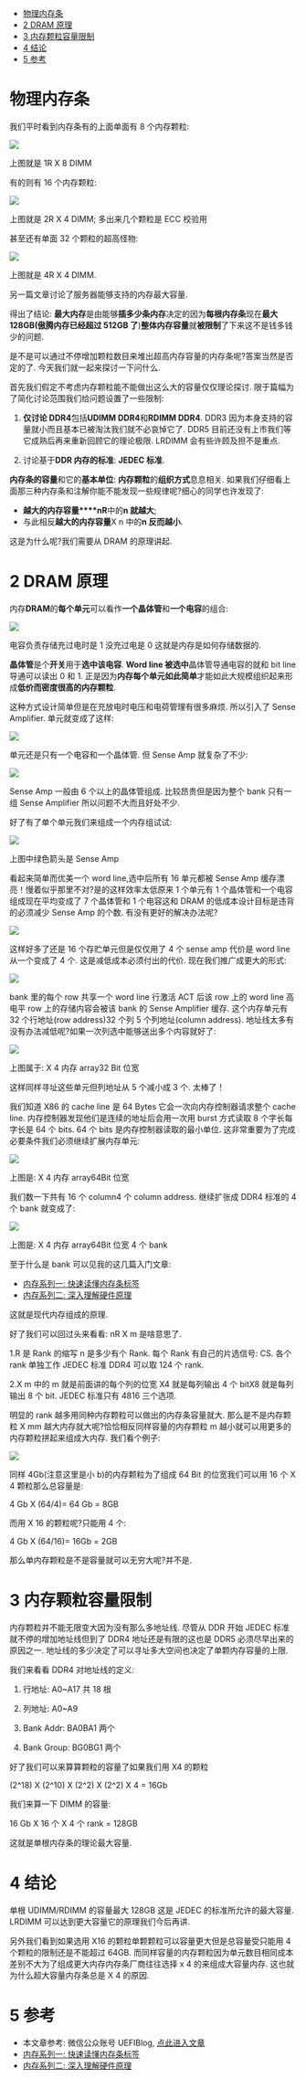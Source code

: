 
<!-- @import "[TOC]" {cmd="toc" depthFrom=1 depthTo=6 orderedList=false} -->

<!-- code_chunk_output -->

- [物理内存条](#物理内存条)
- [2 DRAM 原理](#2-dram-原理)
- [3 内存颗粒容量限制](#3-内存颗粒容量限制)
- [4 结论](#4-结论)
- [5 参考](#5-参考)

<!-- /code_chunk_output -->

# 物理内存条

我们平时看到内存条有的上面单面有 8 个内存颗粒:

![](./images/2019-04-18-21-41-17.png)

上图就是 1R X 8 DIMM

有的则有 16 个内存颗粒:

![](./images/2019-04-18-21-43-01.png)

上图就是 2R X 4 DIMM; 多出来几个颗粒是 ECC 校验用

甚至还有单面 32 个颗粒的超高怪物:

![](./images/2019-04-18-21-43-39.png)

上图就是 4R X 4 DIMM.

另一篇文章讨论了服务器能够支持的内存最大容量.

得出了结论: **最大内存**是由能够**插多少条内存**决定的因为**每根内存条**现在**最大 128GB(傲腾内存已经超过 512GB 了**)**整体内存容量**就**被限制**了下来这不是钱多钱少的问题.

是不是可以通过不停增加颗粒数目来堆出超高内存容量的内存条呢?答案当然是否定的了. 今天我们就一起来探讨一下问什么.

首先我们假定不考虑内存颗粒能不能做出这么大的容量仅仅理论探讨. 限于篇幅为了简化讨论范围我们给问题设置了一些限制:

1. **仅讨论 DDR4**包括**UDIMM DDR4**和**RDIMM DDR4**. DDR3 因为本身支持的容量就小而且基本已被淘汰我们就不必哀悼它了. DDR5 目前还没有上市我们等它成熟后再来重新回顾它的理论极限. LRDIMM 会有些许顾及担不是重点.

2. 讨论基于**DDR 内存的标准**: **JEDEC 标准**.

**内存条的容量**和它的**基本单位**: **内存颗粒**的**组织方式**息息相关. 如果我们仔细看上面那三种内存条和注解你能不能发现一些规律呢?细心的同学也许发现了:

- **越大的内存容量****nR**中的**n 就越大**;
- 与此相反**越大的内存容量**X n 中的**n 反而越小**.

这是为什么呢?我们需要从 DRAM 的原理讲起.

# 2 DRAM 原理

内存**DRAM**的**每个单元**可以看作**一个晶体管**和**一个电容**的组合:

![](./images/2019-04-18-21-59-59.png)

电容负责存储充过电时是 1 没充过电是 0 这就是内存是如何存储数据的.

**晶体管**是个**开关**用于**选中该电容**. **Word line 被选中**晶体管导通电容的就和 bit line 导通可以读出 0 和 1. 正是因为**内存每个单元如此简单**才能如此大规模组织起来形成**低价而密度很高的内存颗粒**.

这种方式设计简单但是在充放电时电压和电荷管理有很多麻烦. 所以引入了 Sense Amplifier. 单元就变成了这样:

![](./images/2019-04-18-22-03-51.png)

单元还是只有一个电容和一个晶体管. 但 Sense Amp 就复杂了不少:

![](./images/2019-04-18-22-04-07.png)

Sense Amp 一般由 6 个以上的晶体管组成. 比较昂贵但是因为整个 bank 只有一组 Sense Amplifier 所以问题不大而且好处不少.

好了有了单个单元我们来组成一个内存组试试:

![](./images/2019-04-18-22-04-27.png)

上图中绿色箭头是 Sense Amp

看起来简单而优美一个 word line,选中后所有 16 单元都被 Sense Amp 缓存漂亮！慢着似乎那里不对?是的这样效率太低原来 1 个单元有 1 个晶体管和一个电容组成现在平均变成了 7 个晶体管和 1 个电容这和 DRAM 的低成本设计目标是违背的必须减少 Sense Amp 的个数. 有没有更好的解决办法呢?

![](./images/2019-04-18-22-05-02.png)

这样好多了还是 16 个存贮单元但是仅仅用了 4 个 sense amp 代价是 word line 从一个变成了 4 个. 这是减低成本必须付出的代价. 现在我们推广成更大的形式:

![](./images/2019-04-18-22-05-20.png)

bank 里的每个 row 共享一个 word line 行激活 ACT 后该 row 上的 word line 高电平 row 上的存储内容会被该 bank 的 Sense Amplifier 缓存. 这个内存单元有 32 个行地址(row address)32 个列 5 个列地址(column address). 地址线太多有没有办法减低呢?如果一次列选中能够送出多个内容就好了:

![](./images/2019-04-18-22-05-38.png)

上图属于: X 4 内存 array32 Bit 位宽

这样同样寻址这些单元但列地址从 5 个减小成 3 个. 太棒了！

我们知道 X86 的 cache line 是 64 Bytes 它会一次向内存控制器请求整个 cache line. 内存控制器发现他们是连续的地址后会用一次用 burst 方式读取 8 个字长每字长是 64 个 bits. 64 个 bits 是内存控制器读取的最小单位. 这非常重要为了完成必要条件我们必须继续扩展内存单元:

![](./images/2019-04-18-22-06-10.png)

上图是: X 4 内存 array64Bit 位宽

我们数一下共有 16 个 column4 个 column address. 继续扩张成 DDR4 标准的 4 个 bank 就变成了:

![](./images/2019-04-18-22-06-33.png)

上图是: X 4 内存 array64Bit 位宽 4 个 bank

至于什么是 bank 可以见我的这几篇入门文章:

- [内存系列一: 快速读懂内存条标签](http://mp.weixin.qq.com/s?__biz=MzI2NDYwMDAxOQ==&mid=2247483747&idx=1&sn=23667a382c3a88799934bee2ad260f68&chksm=eaab61dfdddce8c9f269947e788e1896735b84d994efb89bae513a4d894ab9db4d63b41298e3&scene=21#wechat_redirect)
- [内存系列二: 深入理解硬件原理](http://mp.weixin.qq.com/s?__biz=MzI2NDYwMDAxOQ==&mid=2247483754&idx=1&sn=7e9cdcdefc6f821e51263730e1dc2cb6&chksm=eaab61d6dddce8c022a40c6b9ac654f2617bbe0dde3efae40ee9e8f141c7dc7a1bf72d56ceb9&scene=21#wechat_redirect)

这就是现代内存组成的原理.

好了我们可以回过头来看看:  nR X m 是啥意思了.

1.R 是 Rank 的缩写 n 是多少有个 Rank. 每个 Rank 有自己的片选信号: CS. 各个 rank 单独工作 JEDEC 标准 DDR4 可以取 124 个 rank.

2.X m 中的 m 就是前面讲的每个列的位宽 X4 就是每列输出 4 个 bitX8 就是每列输出 8 个 bit. JEDEC 标准只有 4816 三个选项.

明显的 rank 越多用同种内存颗粒可以做出的内存条容量就大. 那么是不是内存颗粒 X mm 越大内存就大呢?恰恰相反同样容量的内存颗粒 m 越小就可以用更多的内存颗粒拼起来组成大内存. 我们看个例子:

![](./images/2019-04-18-22-08-43.png)

同样 4Gb(注意这里是小 b)的内存颗粒为了组成 64 Bit 的位宽我们可以用 16 个 X 4 颗粒那么总容量是:

4 Gb X (64/4)= 64 Gb = 8GB

而用 X 16 的颗粒呢?只能用 4 个:

4 Gb X (64/16)= 16Gb = 2GB

那么单内存颗粒是不是容量就可以无穷大呢?并不是.

# 3 内存颗粒容量限制

内存颗粒并不能无限变大因为没有那么多地址线. 尽管从 DDR 开始 JEDEC 标准就不停的增加地址线但到了 DDR4 地址还是有限的这也是 DDR5 必须尽早出来的原因之一. 地址线的多少决定了可以寻址多大空间也决定了单颗内存容量的上限.

我们来看看 DDR4 对地址线的定义:

1. 行地址: A0\~A17 共 18 根

2. 列地址: A0\~A9

3. Bank Addr: BA0BA1 两个

4. Bank Group: BG0BG1 两个

好了我们可以来算算颗粒的容量了如果我们用 X4 的颗粒

(2\^18) X (2\^10) X (2\^2) X (2\^2) X 4 = 16Gb

我们来算一下 DIMM 的容量:

16 Gb X 16 个 X 4 个 rank = 128GB

这就是单根内存条的理论最大容量.

# 4 结论

单根 UDIMM/RDIMM 的容量最大 128GB 这是 JEDEC 的标准所允许的最大容量. LRDIMM 可以达到更大容量它的原理我们今后再讲.

另外我们看到如果选用 X16 的颗粒单颗颗粒可以容量更大但是总容量受只能用 4 个颗粒的限制还是不能超过 64GB. 而同样容量的内存颗粒因为单元数目相同成本差别不大为了组成更大内存内存条厂商往往选择 x 4 的来组成大容量内存. 这也就为什么超大容量内存条总是 X 4 的原因.

# 5 参考

- 本文章参考: 微信公众账号 UEFIBlog, [点此进入文章](https://mp.weixin.qq.com/s?__biz=MzI2NDYwMDAxOQ==&mid=2247484244&idx=1&sn=71930d3c6e90b0da0ecd8f77f9e339ee&chksm=eaab63e8dddceafe99acb4c78eeb9988a1898a208fbd92e12c0148cb9bfbb68ffa2558b2cbdc&mpshare=1&scene=1&srcid=#rd)
- [内存系列一: 快速读懂内存条标签](http://mp.weixin.qq.com/s?__biz=MzI2NDYwMDAxOQ==&mid=2247483747&idx=1&sn=23667a382c3a88799934bee2ad260f68&chksm=eaab61dfdddce8c9f269947e788e1896735b84d994efb89bae513a4d894ab9db4d63b41298e3&scene=21#wechat_redirect)
- [内存系列二: 深入理解硬件原理](http://mp.weixin.qq.com/s?__biz=MzI2NDYwMDAxOQ==&mid=2247483754&idx=1&sn=7e9cdcdefc6f821e51263730e1dc2cb6&chksm=eaab61d6dddce8c022a40c6b9ac654f2617bbe0dde3efae40ee9e8f141c7dc7a1bf72d56ceb9&scene=21#wechat_redirect)

